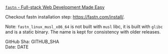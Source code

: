 [`fastn` - Full-stack Web Development Made Easy](https://fastn.com/home/)

Checkout fastn installation step: https://fastn.com/install/.

Note: `fastn_linux_musl_x86_64` is not built with `musl` libc, it is built with
`glibc` and is a static binary. The name is kept for consistency with older
releases.

GitHub Sha: GITHUB_SHA  
Date: DATE  
